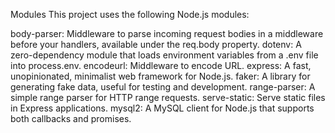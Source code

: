 Modules
This project uses the following Node.js modules:

body-parser: Middleware to parse incoming request bodies in a middleware before your handlers, available under the req.body property.
dotenv: A zero-dependency module that loads environment variables from a .env file into process.env.
encodeurl: Middleware to encode URL.
express: A fast, unopinionated, minimalist web framework for Node.js.
faker: A library for generating fake data, useful for testing and development.
range-parser: A simple range parser for HTTP range requests.
serve-static: Serve static files in Express applications.
mysql2: A MySQL client for Node.js that supports both callbacks and promises.
